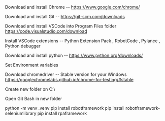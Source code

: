 Download and install Chrome  --  https://www.google.com/chrome/


Download and install Git  --  https://git-scm.com/downloads

Download and install VSCode into Program Files folder    https://code.visualstudio.com/download



Install VSCode extensions -- Python Extension Pack , RobotCode , Pylance , Python debugger

Download and install python  --  https://www.python.org/downloads/

Set Environment variables

Download chromedriver -- Stable version for your Windows   https://googlechromelabs.github.io/chrome-for-testing/#stable

Create new folder on C:\

Open Git Bash in new folder

python -m venv .venv
pip install robotframework
pip install robotframework-seleniumlibrary
pip install rpaframework


